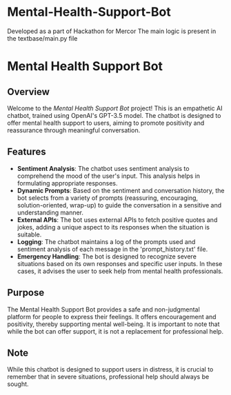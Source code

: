 # Mental-Health-Support-Bot
Developed as a part of Hackathon for Mercor
The main logic is present in the textbase/main.py file

# Mental Health Support Bot

## Overview

Welcome to the *Mental Health Support Bot* project! This is an empathetic AI chatbot, trained using OpenAI's GPT-3.5 model. The chatbot is designed to offer mental health support to users, aiming to promote positivity and reassurance through meaningful conversation.

## Features

- **Sentiment Analysis**: The chatbot uses sentiment analysis to comprehend the mood of the user's input. This analysis helps in formulating appropriate responses.
- **Dynamic Prompts**: Based on the sentiment and conversation history, the bot selects from a variety of prompts (reassuring, encouraging, solution-oriented, wrap-up) to guide the conversation in a sensitive and understanding manner.
- **External APIs**: The bot uses external APIs to fetch positive quotes and jokes, adding a unique aspect to its responses when the situation is suitable.
- **Logging**: The chatbot maintains a log of the prompts used and sentiment analysis of each message in the 'prompt_history.txt' file.
- **Emergency Handling**: The bot is designed to recognize severe situations based on its own responses and specific user inputs. In these cases, it advises the user to seek help from mental health professionals.

## Purpose

The Mental Health Support Bot provides a safe and non-judgmental platform for people to express their feelings. It offers encouragement and positivity, thereby supporting mental well-being. It is important to note that while the bot can offer support, it is not a replacement for professional help.

## Note

While this chatbot is designed to support users in distress, it is crucial to remember that in severe situations, professional help should always be sought.
